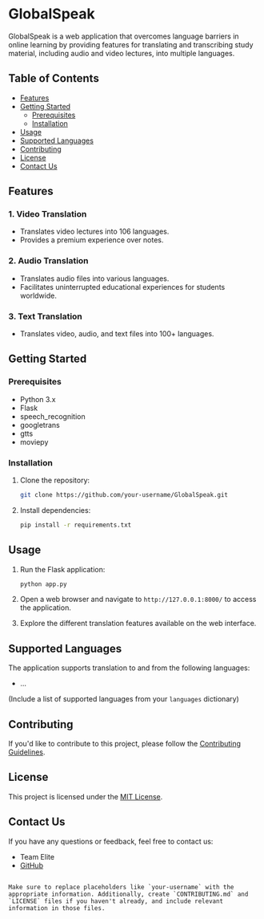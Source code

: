 # GlobalSpeak

GlobalSpeak is a web application that overcomes language barriers in online learning by providing features for translating and transcribing study material, including audio and video lectures, into multiple languages.

## Table of Contents

- [Features](#features)
- [Getting Started](#getting-started)
  - [Prerequisites](#prerequisites)
  - [Installation](#installation)
- [Usage](#usage)
- [Supported Languages](#supported-languages)
- [Contributing](#contributing)
- [License](#license)
- [Contact Us](#contact-us)

## Features

### 1. Video Translation
   - Translates video lectures into 106 languages.
   - Provides a premium experience over notes.

### 2. Audio Translation
   - Translates audio files into various languages.
   - Facilitates uninterrupted educational experiences for students worldwide.

### 3. Text Translation
   - Translates video, audio, and text files into 100+ languages.

## Getting Started

### Prerequisites

- Python 3.x
- Flask
- speech_recognition
- googletrans
- gtts
- moviepy

### Installation

1. Clone the repository:

   ```bash
   git clone https://github.com/your-username/GlobalSpeak.git
   ```

2. Install dependencies:

   ```bash
   pip install -r requirements.txt
   ```

## Usage

1. Run the Flask application:

   ```bash
   python app.py
   ```

2. Open a web browser and navigate to `http://127.0.0.1:8000/` to access the application.

3. Explore the different translation features available on the web interface.

## Supported Languages

The application supports translation to and from the following languages:

- ...

(Include a list of supported languages from your `languages` dictionary)

## Contributing

If you'd like to contribute to this project, please follow the [Contributing Guidelines](CONTRIBUTING.md).

## License

This project is licensed under the [MIT License](LICENSE).

## Contact Us

If you have any questions or feedback, feel free to contact us:

- Team Elite
- [GitHub](https://github.com/TeamElite)
```

Make sure to replace placeholders like `your-username` with the appropriate information. Additionally, create `CONTRIBUTING.md` and `LICENSE` files if you haven't already, and include relevant information in those files.
